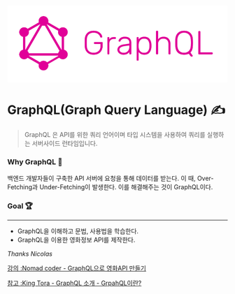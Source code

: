 
![graphql](https://github.com/gaenglovesdev/movie-api-with-graphql/blob/master/assets/img/graphql.png?raw=true)
# GraphQL(Graph Query Language) ✍️

> GraphQL 은 API를 위한 쿼리 언어이며 타입 시스템을 사용하여 쿼리를 실행하는 서버사이드 런타임입니다. 

### Why GraphQL 🧐
백엔드 개발자들이 구축한 API 서버에 요청을 통해 데이터를 받는다.
이 때, Over-Fetching과 Under-Fetching이 발생한다.
이를 해결해주는 것이 GraphQL이다.


### Goal 🏆
---

- GraphQL을 이해하고 문법, 사용법을 학습한다.
- GraphQL을 이용한 영화정보 API를 제작한다.


*Thanks Nicolas*

[강의 :Nomad coder - GraphQL으로 영화API 만들기](https://academy.nomadcoders.co/courses/enrolled/357405)

[참고 :King Tora - GraphQL 소개 - GrpahQL이란?](https://tora-it-kingdom.tistory.com/23)



